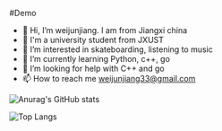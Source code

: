 #Demo
- 👋 Hi, I’m weijunjiang. I am from Jiangxi china
- 🏫 I'm a university student from JXUST
- 👀 I’m interested in skateboarding, listening to music
- 🌱 I’m currently learning Python, c++, go
- 🤔 I’m looking for help with C++ and go
- 📫 How to reach me weijunjiang33@gmail.com

![Anurag's GitHub stats](https://github-readme-stats.vercel.app/api?username=weijunjiang123&show_icons=true&theme=transparent)
  
![Top Langs](https://github-readme-stats.vercel.app/api/top-langs/?username=weijunjiang123&layout=compact)



<!---
weijunjiang123/weijunjiang123 is a ✨ special ✨ repository because its `README.md` (this file) appears on your GitHub profile.
You can click the Preview link to take a look at your changes.
--->
